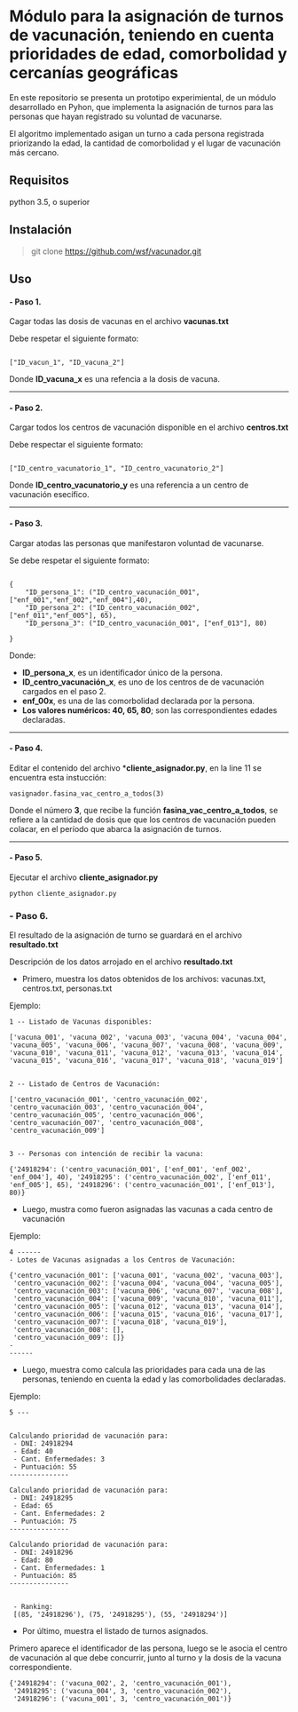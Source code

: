 # Módulo para la asignación de turnos de vacunación, teniendo en cuenta prioridades de edad, comorbolidad y cercanías geográficas


En este repositorio se presenta un prototipo experimiental, 
de un módulo desarrollado en Pyhon, que implementa la asignación de turnos para 
las personas que hayan registrado su voluntad de vacunarse. 

El algoritmo implementado asigan un turno a cada persona registrada priorizando la edad, la cantidad 
de comorbolidad y el lugar de vacunación más cercano. 


## Requisitos 

python 3.5, o superior

## Instalación

> git clone https://github.com/wsf/vacunador.git


## Uso 

####  - Paso 1. 

Cagar todas las dosis de vacunas en el archivo **vacunas.txt**

Debe respetar el siguiente formato: 

~~~

["ID_vacun_1", "ID_vacuna_2"]
~~~

Donde **ID_vacuna_x** es una refencia a la dosis de vacuna.

___
#### -  Paso 2. 

Cargar todos los centros de vacunación disponible en el archivo **centros.txt**

Debe respectar el siguiente formato:

~~~

["ID_centro_vacunatorio_1", "ID_centro_vacunatorio_2"]
~~~

Donde **ID_centro_vacunatorio_y** es una referencia a un centro de vacunación esecífico.
___

#### - Paso 3. 

Cargar atodas las personas que manifestaron voluntad de vacunarse.

Se debe respetar el siguiente formato:

~~~

{
    "ID_persona_1": ("ID_centro_vacunación_001", ["enf_001","enf_002","enf_004"],40),
    "ID_persona_2": ("ID_centro_vacunación_002", ["enf_011","enf_005"], 65),
    "ID_persona_3": ("ID_centro_vacunación_001", ["enf_013"], 80)

}

~~~
 
Donde:
 - **ID_persona_x**, es un identificador único de la persona.
 -  **ID_centro_vacunación_x**, es uno de los centros de de vacunación cargados en el paso 2.
 - **enf_00x**, es una de las comorbolidad declarada por la persona.
 - **Los valores numéricos: 40, 65, 80**; son las correspondientes edades declaradas.
 
____


#### - Paso 4. 

Editar el contenido del archivo ***cliente_asignador.py**, en la line 11 se encuentra esta instucción:

~~~
vasignador.fasina_vac_centro_a_todos(3)
~~~  

Donde el número **3**, que recibe la función **fasina_vac_centro_a_todos**, se refiere a la cantidad de dosis que que los centros de vacunación pueden colacar, 
en el período que abarca la asignación de turnos. 

----

#### - Paso 5.

Ejecutar el archivo **cliente_asignador.py**

~~~
python cliente_asignador.py 
~~~~


### - Paso 6.

El resultado de la asignación de turno se guardará en el archivo **resultado.txt**


Descripción de los datos arrojado en el archivo **resultado.txt**


- Primero, muestra los datos obtenidos de los archivos: vacunas.txt, centros.txt, personas.txt

Ejemplo: 
 ~~~
 1 -- Listado de Vacunas disponibles: 

 ['vacuna_001', 'vacuna_002', 'vacuna_003', 'vacuna_004', 'vacuna_004', 'vacuna_005', 'vacuna_006', 'vacuna_007', 'vacuna_008', 'vacuna_009', 'vacuna_010', 'vacuna_011', 'vacuna_012', 'vacuna_013', 'vacuna_014', 'vacuna_015', 'vacuna_016', 'vacuna_017', 'vacuna_018', 'vacuna_019']


 2 -- Listado de Centros de Vacunación: 

 ['centro_vacunación_001', 'centro_vacunación_002', 'centro_vacunación_003', 'centro_vacunación_004', 'centro_vacunación_005', 'centro_vacunación_006', 'centro_vacunación_007', 'centro_vacunación_008', 'centro_vacunación_009']


 3 -- Personas con intención de recibir la vacuna: 

 {'24918294': ('centro_vacunación_001', ['enf_001', 'enf_002', 'enf_004'], 40), '24918295': ('centro_vacunación_002', ['enf_011', 'enf_005'], 65), '24918296': ('centro_vacunación_001', ['enf_013'], 80)}
 ~~~


- Luego, mustra como fueron asignadas las vacunas a cada centro de vacunación

Ejemplo:

~~~
4 ------
- Lotes de Vacunas asignadas a los Centros de Vacunación:

{'centro_vacunación_001': ['vacuna_001', 'vacuna_002', 'vacuna_003'],
 'centro_vacunación_002': ['vacuna_004', 'vacuna_004', 'vacuna_005'],
 'centro_vacunación_003': ['vacuna_006', 'vacuna_007', 'vacuna_008'],
 'centro_vacunación_004': ['vacuna_009', 'vacuna_010', 'vacuna_011'],
 'centro_vacunación_005': ['vacuna_012', 'vacuna_013', 'vacuna_014'],
 'centro_vacunación_006': ['vacuna_015', 'vacuna_016', 'vacuna_017'],
 'centro_vacunación_007': ['vacuna_018', 'vacuna_019'],
 'centro_vacunación_008': [],
 'centro_vacunación_009': []}
-
------
~~~

- Luego, muestra como calcula las prioridades para cada una de las personas, teniendo en cuenta
la edad y las comorbolidades declaradas. 

Ejemplo: 

~~~
5 --- 


Calculando prioridad de vacunación para: 
 - DNI: 24918294 
 - Edad: 40 
 - Cant. Enfermedades: 3 
 - Puntuación: 55 
---------------

Calculando prioridad de vacunación para: 
 - DNI: 24918295 
 - Edad: 65 
 - Cant. Enfermedades: 2 
 - Puntuación: 75 
---------------

Calculando prioridad de vacunación para: 
 - DNI: 24918296 
 - Edad: 80 
 - Cant. Enfermedades: 1 
 - Puntuación: 85 
---------------


 - Ranking: 
 [(85, '24918296'), (75, '24918295'), (55, '24918294')] 
~~~

- Por último, muestra el listado de turnos asignados.

Primero aparece el identificador de las persona, luego se le asocia el centro de vacunación al que debe 
concurrir, junto al turno y la dosis de la vacuna correspondiente.


~~~
{'24918294': ('vacuna_002', 2, 'centro_vacunación_001'),
 '24918295': ('vacuna_004', 3, 'centro_vacunación_002'),
 '24918296': ('vacuna_001', 3, 'centro_vacunación_001')}
~~~
 

